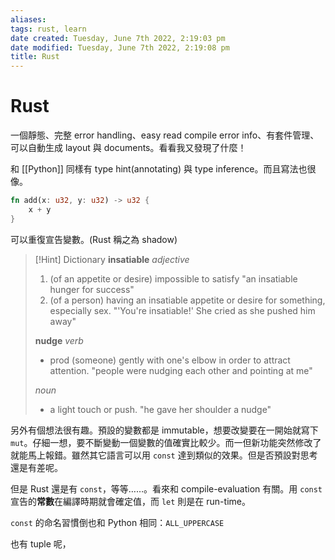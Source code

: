 ```yaml
---
aliases: 
tags: rust, learn 
date created: Tuesday, June 7th 2022, 2:19:03 pm
date modified: Tuesday, June 7th 2022, 2:19:08 pm
title: Rust
---
```


# Rust

一個靜態、完整 error handling、easy read compile error info、有套件管理、可以自動生成 layout 與 documents。看看我又發現了什麼！

和 [[Python]] 同樣有 type hint(annotating) 與 type inference。而且寫法也很像。

```rust
fn add(x: u32, y: u32) -> u32 {
	x + y
}
```


可以重復宣告變數。(Rust 稱之為 shadow)

> [!Hint] Dictionary
> **insatiable**
> _adjective_
> 1. (of an appetite or desire) impossible to satisfy
> 	"an insatiable hunger for success"
> 2. (of a person) having an insatiable appetite or desire for something, especially sex.
> 	"'You're insatiable!' She cried as she pushed him away"
> 
> **nudge**
> _verb_
> - prod (someone) gently with one's elbow in order to attract attention.
> 	"people were nudging each other and pointing at me"
> 
> _noun_
> - a light touch or push.
> 	"he gave her shoulder a nudge"

另外有個想法很有趣。預設的變數都是 immutable，想要改變要在一開始就寫下`mut`。仔細一想，要不斷變動一個變數的值確實比較少。而一但新功能突然修改了就能馬上報錯。雖然其它語言可以用 `const` 達到類似的效果。但是否預設對思考還是有差呢。

 但是 Rust 還是有 `const`，等等……。看來和 compile-evaluation 有關。用 `const` 宣告的**常數**在編譯時期就會確定值，而 `let` 則是在 run-time。

`const` 的命名習慣倒也和 Python 相同：`ALL_UPPERCASE`

也有 tuple 呢，

